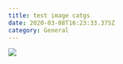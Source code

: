 ```yaml
---
title: test image catgs
date: 2020-03-08T16:23:33.375Z
category: General
---
```

![](/images/33017694648_9f62a8ca25_k.jpg)